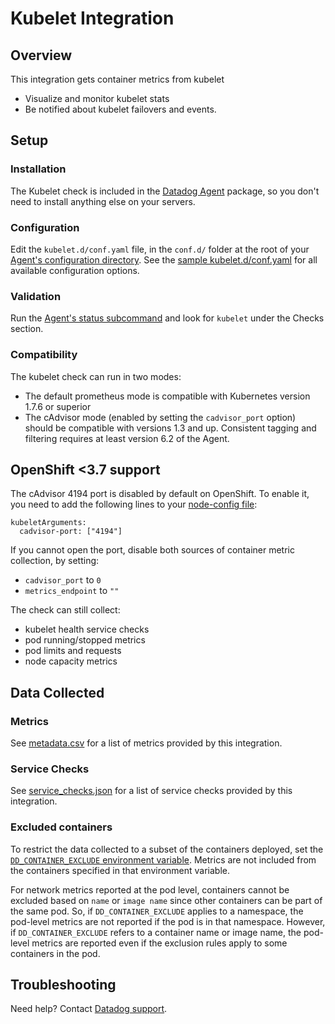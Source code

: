 # Kubelet Integration

## Overview

This integration gets container metrics from kubelet

- Visualize and monitor kubelet stats
- Be notified about kubelet failovers and events.

## Setup

### Installation

The Kubelet check is included in the [Datadog Agent][1] package, so you don't need to install anything else on your servers.

### Configuration

Edit the `kubelet.d/conf.yaml` file, in the `conf.d/` folder at the root of your [Agent's configuration directory][2]. See the [sample kubelet.d/conf.yaml][7] for all available configuration options.

### Validation

Run the [Agent's status subcommand][3] and look for `kubelet` under the Checks section.

### Compatibility

The kubelet check can run in two modes:

- The default prometheus mode is compatible with Kubernetes version 1.7.6 or superior
- The cAdvisor mode (enabled by setting the `cadvisor_port` option) should be compatible with versions 1.3 and up. Consistent tagging and filtering requires at least version 6.2 of the Agent.

## OpenShift <3.7 support

The cAdvisor 4194 port is disabled by default on OpenShift. To enable it, you need to add
the following lines to your [node-config file][4]:

```text
kubeletArguments:
  cadvisor-port: ["4194"]
```

If you cannot open the port, disable both sources of container metric collection, by setting:

- `cadvisor_port` to `0`
- `metrics_endpoint` to `""`

The check can still collect:

- kubelet health service checks
- pod running/stopped metrics
- pod limits and requests
- node capacity metrics

## Data Collected

### Metrics

See [metadata.csv][9] for a list of metrics provided by this integration.

### Service Checks

See [service_checks.json][5] for a list of service checks provided by this integration.

### Excluded containers

To restrict the data collected to a subset of the containers deployed, set the [`DD_CONTAINER_EXCLUDE` environment variable][8]. Metrics are not included from the containers specified in that environment variable.

For network metrics reported at the pod level, containers cannot be excluded based on `name` or `image name` since other containers can be part of the same pod. So, if `DD_CONTAINER_EXCLUDE` applies to a namespace, the pod-level metrics are not reported if the pod is in that namespace. However, if `DD_CONTAINER_EXCLUDE` refers to a container name or image name, the pod-level metrics are reported even if the exclusion rules apply to some containers in the pod.

## Troubleshooting

Need help? Contact [Datadog support][6].


[1]: /account/settings/agent/latest
[2]: https://docs.datadoghq.com/agent/guide/agent-configuration-files/#agent-configuration-directory
[3]: https://docs.datadoghq.com/agent/guide/agent-commands/#agent-status-and-information
[4]: https://docs.openshift.org/3.7/install_config/master_node_configuration.html#node-configuration-files
[5]: https://github.com/DataDog/integrations-core/blob/master/kubelet/assets/service_checks.json
[6]: https://docs.datadoghq.com/help/
[7]: https://github.com/DataDog/integrations-core/blob/master/kubelet/datadog_checks/kubelet/data/conf.yaml.default
[8]: https://docs.datadoghq.com/agent/guide/autodiscovery-management/?tab=containerizedagent
[9]: https://github.com/DataDog/integrations-core/blob/master/kubelet/metadata.csv
